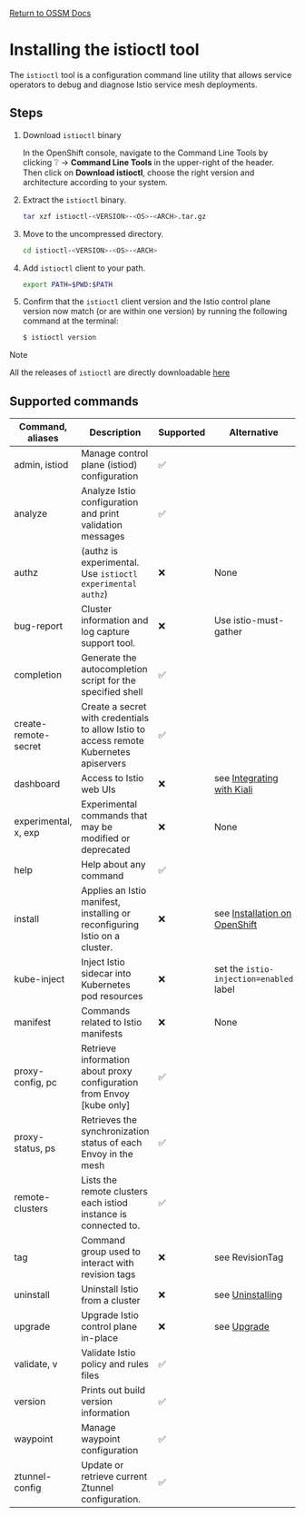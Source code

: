 [Return to OSSM Docs](../)

# Installing the istioctl tool

The `istioctl` tool is a configuration command line utility that allows service 
operators to debug and diagnose Istio service mesh deployments.

## Steps

1. Download `istioctl` binary

    In the OpenShift console, navigate to the Command Line Tools by clicking :grey_question: -> **Command Line Tools** in the upper-right of the header.  
    Then click on **Download istioctl**, choose the right version and architecture according to your system.

1. Extract the `istioctl` binary.

    ```bash
    tar xzf istioctl-<VERSION>-<OS>-<ARCH>.tar.gz
    ```

1. Move to the uncompressed directory.

    ```bash
    cd istioctl-<VERSION>-<OS>-<ARCH>
    ```

1. Add `istioctl` client to your path.

    ```bash
    export PATH=$PWD:$PATH
    ```

1. Confirm that the `istioctl` client version and the Istio control plane 
version now match (or are within one version) by running the following command
at the terminal:
  
    ```sh
    $ istioctl version
    ```

> [!NOTE]
> All the releases of `istioctl` are directly downloadable [here](https://mirror.openshift.com/pub/cgw/servicemesh/)

## Supported commands

|Command, aliases               | Description                                                                            | Supported          | Alternative                                                                |
|-------------------------------|----------------------------------------------------------------------------------------|--------------------|----------------------------------------------------------------------------|
| admin, istiod                 | Manage control plane (istiod) configuration                                            | :white_check_mark: |                                                                            |
| analyze                       | Analyze Istio configuration and print validation messages                              | :white_check_mark: |                                                                            |
| authz                         | (authz is experimental. Use `istioctl experimental authz`)                             | :x:                | None                                                                       |
| bug-report                    | Cluster information and log capture support tool.                                      | :x:                | Use istio-must-gather                                                      |
| completion                    | Generate the autocompletion script for the specified shell                             | :white_check_mark: |                                                                            |
| create-remote-secret          | Create a secret with credentials to allow Istio to access remote Kubernetes apiservers | :white_check_mark: |                                                                            |
| dashboard                     | Access to Istio web UIs                                                                | :x:                | see [Integrating with Kiali](../../README.md#integrating-with-kiali)       |
| experimental, x, exp          | Experimental commands that may be modified or deprecated                               | :x:                | None                                                                       |
| help                          | Help about any command                                                                 | :white_check_mark: |                                                                            |
| install                       | Applies an Istio manifest, installing or reconfiguring Istio on a cluster.             | :x:                | see [Installation on OpenShift](../../README.md#installation-on-openshift) |
| kube-inject                   | Inject Istio sidecar into Kubernetes pod resources                                     | :x:                | set the `istio-injection=enabled` label                                    |
| manifest                      | Commands related to Istio manifests                                                    | :x:                | None                                                                       |
| proxy-config, pc              | Retrieve information about proxy configuration from Envoy [kube only]                  | :white_check_mark: |                                                                            |
| proxy-status, ps              | Retrieves the synchronization status of each Envoy in the mesh                         | :white_check_mark: |                                                                            |
| remote-clusters               | Lists the remote clusters each istiod instance is connected to.                        | :white_check_mark: |                                                                            |
| tag                           | Command group used to interact with revision tags                                      | :x:                | see RevisionTag                                                            |
| uninstall                     | Uninstall Istio from a cluster                                                         | :x:                | see [Uninstalling](../../README.md#uninstalling)                           |
| upgrade                       | Upgrade Istio control plane in-place                                                   | :x:                | see [Upgrade](../../README.md#update-strategy)                             |
| validate, v                   | Validate Istio policy and rules files                                                  | :white_check_mark: |                                                                            |
| version                       | Prints out build version information                                                   | :white_check_mark: |                                                                            |
| waypoint                      | Manage waypoint configuration                                                          | :white_check_mark: |                                                                            |
| ztunnel-config                | Update or retrieve current Ztunnel configuration.                                      | :white_check_mark: |                                                                            |
